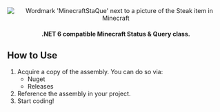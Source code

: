 <div align=center>
  <img alt="Wordmark 'MinecraftStaQue' next to a picture of the Steak item in Minecraft" src="https://user-images.githubusercontent.com/72025514/178927339-c706995d-3cee-4a82-9897-c9cd65abe2e4.png"/>
  <h4>.NET 6 compatible Minecraft Status & Query class.</h4>
</div>

## How to Use
1. Acquire a copy of the assembly. You can do so via:
    - Nuget
    - Releases
2. Reference the assembly in your project.
3. Start coding!
